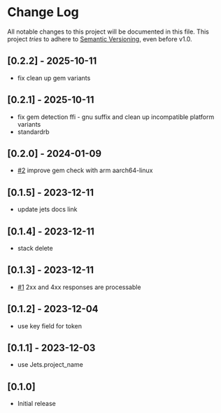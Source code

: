 # Change Log

All notable changes to this project will be documented in this file.
This project *tries* to adhere to [Semantic Versioning](http://semver.org/), even before v1.0.

## [0.2.2] - 2025-10-11
- fix clean up gem variants

## [0.2.1] - 2025-10-11
- fix gem detection ffi - gnu suffix and clean up incompatible platform variants
- standardrb

## [0.2.0] - 2024-01-09
- [#2](https://github.com/rubyonjets/jets-api/pull/2) improve gem check with arm aarch64-linux

## [0.1.5] - 2023-12-11
- update jets docs link

## [0.1.4] - 2023-12-11
- stack delete

## [0.1.3] - 2023-12-11
- [#1](https://github.com/rubyonjets/jets-api/pull/1) 2xx and 4xx responses are processable

## [0.1.2] - 2023-12-04
- use key field for token

## [0.1.1] - 2023-12-03
- use Jets.project_name

## [0.1.0]
- Initial release
